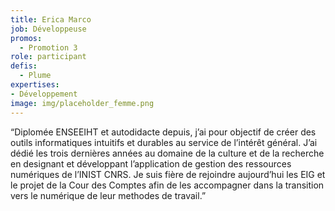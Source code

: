```yaml
---
title: Erica Marco
job: Développeuse
promos:
  - Promotion 3
role: participant
defis:
  - Plume
expertises:
- Développement
image: img/placeholder_femme.png
---
```


“Diplomée ENSEEIHT et autodidacte depuis, j’ai pour objectif de créer des outils informatiques intuitifs et durables au service de l’intérêt général. J’ai dédié les trois dernières années au domaine de la culture et de la recherche en designant et développant l’application de gestion des ressources numériques de l’INIST CNRS. Je suis fière de rejoindre aujourd’hui les EIG et le projet de la Cour des Comptes afin de les accompagner dans la transition vers le numérique de leur methodes de travail.”
